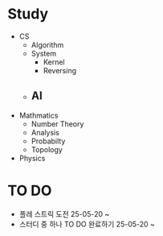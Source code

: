 # Study
- CS
  - Algorithm
  - System
    - Kernel
    - Reversing
  - AI
    - 
- Mathmatics
  - Number Theory
  - Analysis
  - Probabilty
  - Topology
- Physics

# TO DO
- 플레 스트릭 도전 25-05-20 ~
- 스터디 중 하나 TO DO 완료하기 25-05-20 ~ 
